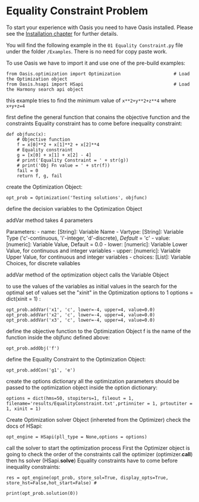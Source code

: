 # Equality Constraint Problem

To start your experience with Oasis you need to have Oasis installed. Please see the [Installation chapter](Installation.md) for further details.

You will find the following example in the `01 Equality Constraint.py` file under the folder `/Examples`. There is no need for copy paste work.

To use Oasis we have to import it and use one of the pre-build examples:

	from Oasis.optimization import Optimization                    # Load the Optimization object
	from Oasis.hsapi import HSapi                                  # Load the Harmony search api object


this example tries to find the minimum value of `x**2+y**2+z**4` where `x+y+z=4`

first define the general function that conains the objective function and the constraints
Equality constraint has to come before inequality constraint:

	def objfunc(x):
		# Objective function
		f = x[0]**2 + x[1]**2 + x[2]**4
		# Equality constraint
		g = [x[0] + x[1] + x[2] - 4]
		# print('Equality Constraint = ' + str(g))
		# print('Obj Fn value = ' + str(f))
		fail = 0
		return f, g, fail


create the Optimization Object:

	opt_prob = Optimization('Testing solutions', objfunc)

define the decision variables to the Optimization Object

addVar method takes 4 parameters

Parameters:
    - name:
        [String]: Variable Name
    - Vartype:
        [String]: Variable Type ('c'-continuous, 'i'-integer,
                'd'-discrete), *Default* = 'c'
    - value:
        [numeric]: Variable Value, Default = 0.0
    - lower:
        [numeric]: Variable Lower Value, for continuous and integer variables
    - upper:
        [numeric]: Variable Upper Value, for continuous and integer variables
    - choices:
        [List]: Variable Choices, for discrete valiables

addVar method of the optimization object calls the Variable Object

to use the values of the variables as initial values in the search for the optimal
set of values set the "xinit" in the Optimization options to 1
options = dict(xinit = 1) :

	opt_prob.addVar('x1', 'c', lower=-4, upper=4, value=0.0)
	opt_prob.addVar('x2', 'c', lower=-4, upper=4, value=0.0)
	opt_prob.addVar('x3', 'c', lower=-4, upper=4, value=0.0)

define the objective function to the Optimization Object
f is the name of the function inside the objfunc defined above:

	opt_prob.addObj('f')

define the Equality Constraint to the Optimization Object:

	opt_prob.addCon('g1', 'e')

create the options dictionary all the optimization parameters should be passed
to the optimization object inside the option dictionary:

	options = dict(hms=50, stopiters=1, fileout = 1, filename='results/EqualityConstraint.txt',prtinniter = 1, prtoutiter = 1, xinit = 1)

Create Optimization solver Object (inhereted from the Optimizer)
check the docs of HSapi:

	opt_engine = HSapi(pll_type = None,options = options)

call the solver to start the optimization process
First the Optimizer object is going to check the order of the constraints
call the optimizer (optimizer.__call__) then hs solver (HSapi.__solve__)
Equality constraints have to come before inequality constraints:

	res = opt_engine(opt_prob, store_sol=True, display_opts=True, store_hst=False,hot_start=False) # 

	print(opt_prob.solution(0))
